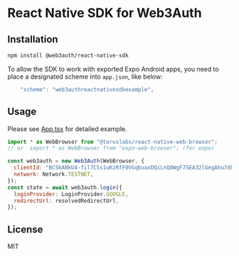 # React Native SDK for Web3Auth

## Installation

```sh
npm install @web3auth/react-native-sdk
```

To allow the SDK to work with exported Expo Android apps, you need to place a designated scheme into `app.json`, like below:

```js
    "scheme": "web3authreactnativesdkexample",
```

## Usage

Please see [App.tsx](./example/App.tsx) for detailed example.

```js
import * as WebBrowser from "@toruslabs/react-native-web-browser";
// or  import * as WebBrowser from "expo-web-browser"; (for expo)

const web3auth = new Web3Auth(WebBrowser, {
  clientId: "BC5bANkU4-fil7C5s1uKzRfF0VGqbuaxDQiLnQ8WgF7SEA32lGegAhu7dk4dZf3Rk397blIvfWytXwsRvs9dOaQ",
  network: Network.TESTNET,
});
const state = await web3auth.login({
  loginProvider: LoginProvider.GOOGLE,
  redirectUrl: resolvedRedirectUrl,
});
```

## License

MIT
